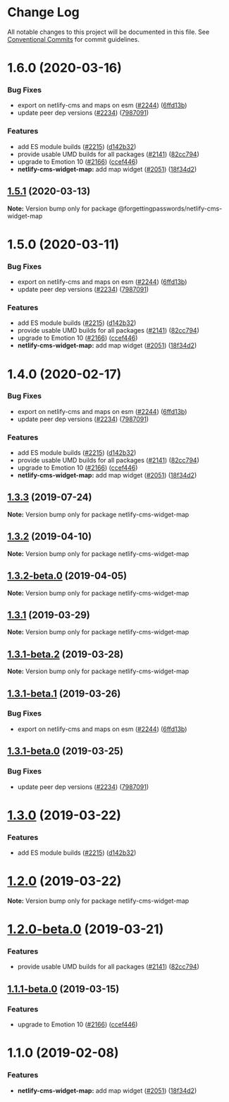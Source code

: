 # Change Log

All notable changes to this project will be documented in this file.
See [Conventional Commits](https://conventionalcommits.org) for commit guidelines.

# 1.6.0 (2020-03-16)


### Bug Fixes

* export on netlify-cms and maps on esm ([#2244](https://github.com/netlify/netlify-cms/tree/master/packages/netlify-cms-widget-map/issues/2244)) ([6ffd13b](https://github.com/netlify/netlify-cms/tree/master/packages/netlify-cms-widget-map/commit/6ffd13b))
* update peer dep versions ([#2234](https://github.com/netlify/netlify-cms/tree/master/packages/netlify-cms-widget-map/issues/2234)) ([7987091](https://github.com/netlify/netlify-cms/tree/master/packages/netlify-cms-widget-map/commit/7987091))


### Features

* add ES module builds ([#2215](https://github.com/netlify/netlify-cms/tree/master/packages/netlify-cms-widget-map/issues/2215)) ([d142b32](https://github.com/netlify/netlify-cms/tree/master/packages/netlify-cms-widget-map/commit/d142b32))
* provide usable UMD builds for all packages ([#2141](https://github.com/netlify/netlify-cms/tree/master/packages/netlify-cms-widget-map/issues/2141)) ([82cc794](https://github.com/netlify/netlify-cms/tree/master/packages/netlify-cms-widget-map/commit/82cc794))
* upgrade to Emotion 10 ([#2166](https://github.com/netlify/netlify-cms/tree/master/packages/netlify-cms-widget-map/issues/2166)) ([ccef446](https://github.com/netlify/netlify-cms/tree/master/packages/netlify-cms-widget-map/commit/ccef446))
* **netlify-cms-widget-map:** add map widget ([#2051](https://github.com/netlify/netlify-cms/tree/master/packages/netlify-cms-widget-map/issues/2051)) ([18f34d2](https://github.com/netlify/netlify-cms/tree/master/packages/netlify-cms-widget-map/commit/18f34d2))





## [1.5.1](https://github.com/netlify/netlify-cms/tree/master/packages/netlify-cms-widget-map/compare/@forgettingpasswords/netlify-cms-widget-map@1.5.0...@forgettingpasswords/netlify-cms-widget-map@1.5.1) (2020-03-13)

**Note:** Version bump only for package @forgettingpasswords/netlify-cms-widget-map





# 1.5.0 (2020-03-11)


### Bug Fixes

* export on netlify-cms and maps on esm ([#2244](https://github.com/netlify/netlify-cms/tree/master/packages/netlify-cms-widget-map/issues/2244)) ([6ffd13b](https://github.com/netlify/netlify-cms/tree/master/packages/netlify-cms-widget-map/commit/6ffd13b))
* update peer dep versions ([#2234](https://github.com/netlify/netlify-cms/tree/master/packages/netlify-cms-widget-map/issues/2234)) ([7987091](https://github.com/netlify/netlify-cms/tree/master/packages/netlify-cms-widget-map/commit/7987091))


### Features

* add ES module builds ([#2215](https://github.com/netlify/netlify-cms/tree/master/packages/netlify-cms-widget-map/issues/2215)) ([d142b32](https://github.com/netlify/netlify-cms/tree/master/packages/netlify-cms-widget-map/commit/d142b32))
* provide usable UMD builds for all packages ([#2141](https://github.com/netlify/netlify-cms/tree/master/packages/netlify-cms-widget-map/issues/2141)) ([82cc794](https://github.com/netlify/netlify-cms/tree/master/packages/netlify-cms-widget-map/commit/82cc794))
* upgrade to Emotion 10 ([#2166](https://github.com/netlify/netlify-cms/tree/master/packages/netlify-cms-widget-map/issues/2166)) ([ccef446](https://github.com/netlify/netlify-cms/tree/master/packages/netlify-cms-widget-map/commit/ccef446))
* **netlify-cms-widget-map:** add map widget ([#2051](https://github.com/netlify/netlify-cms/tree/master/packages/netlify-cms-widget-map/issues/2051)) ([18f34d2](https://github.com/netlify/netlify-cms/tree/master/packages/netlify-cms-widget-map/commit/18f34d2))





# 1.4.0 (2020-02-17)


### Bug Fixes

* export on netlify-cms and maps on esm ([#2244](https://github.com/netlify/netlify-cms/tree/master/packages/netlify-cms-widget-map/issues/2244)) ([6ffd13b](https://github.com/netlify/netlify-cms/tree/master/packages/netlify-cms-widget-map/commit/6ffd13b))
* update peer dep versions ([#2234](https://github.com/netlify/netlify-cms/tree/master/packages/netlify-cms-widget-map/issues/2234)) ([7987091](https://github.com/netlify/netlify-cms/tree/master/packages/netlify-cms-widget-map/commit/7987091))


### Features

* add ES module builds ([#2215](https://github.com/netlify/netlify-cms/tree/master/packages/netlify-cms-widget-map/issues/2215)) ([d142b32](https://github.com/netlify/netlify-cms/tree/master/packages/netlify-cms-widget-map/commit/d142b32))
* provide usable UMD builds for all packages ([#2141](https://github.com/netlify/netlify-cms/tree/master/packages/netlify-cms-widget-map/issues/2141)) ([82cc794](https://github.com/netlify/netlify-cms/tree/master/packages/netlify-cms-widget-map/commit/82cc794))
* upgrade to Emotion 10 ([#2166](https://github.com/netlify/netlify-cms/tree/master/packages/netlify-cms-widget-map/issues/2166)) ([ccef446](https://github.com/netlify/netlify-cms/tree/master/packages/netlify-cms-widget-map/commit/ccef446))
* **netlify-cms-widget-map:** add map widget ([#2051](https://github.com/netlify/netlify-cms/tree/master/packages/netlify-cms-widget-map/issues/2051)) ([18f34d2](https://github.com/netlify/netlify-cms/tree/master/packages/netlify-cms-widget-map/commit/18f34d2))





## [1.3.3](https://github.com/netlify/netlify-cms/tree/master/packages/netlify-cms-widget-map/compare/netlify-cms-widget-map@1.3.2...netlify-cms-widget-map@1.3.3) (2019-07-24)

**Note:** Version bump only for package netlify-cms-widget-map





## [1.3.2](https://github.com/netlify/netlify-cms/tree/master/packages/netlify-cms-widget-map/compare/netlify-cms-widget-map@1.3.2-beta.0...netlify-cms-widget-map@1.3.2) (2019-04-10)

**Note:** Version bump only for package netlify-cms-widget-map





## [1.3.2-beta.0](https://github.com/netlify/netlify-cms/tree/master/packages/netlify-cms-widget-map/compare/netlify-cms-widget-map@1.3.1...netlify-cms-widget-map@1.3.2-beta.0) (2019-04-05)

**Note:** Version bump only for package netlify-cms-widget-map





## [1.3.1](https://github.com/netlify/netlify-cms/tree/master/packages/netlify-cms-widget-map/compare/netlify-cms-widget-map@1.3.1-beta.2...netlify-cms-widget-map@1.3.1) (2019-03-29)

**Note:** Version bump only for package netlify-cms-widget-map





## [1.3.1-beta.2](https://github.com/netlify/netlify-cms/tree/master/packages/netlify-cms-widget-map/compare/netlify-cms-widget-map@1.3.1-beta.1...netlify-cms-widget-map@1.3.1-beta.2) (2019-03-28)

**Note:** Version bump only for package netlify-cms-widget-map





## [1.3.1-beta.1](https://github.com/netlify/netlify-cms/tree/master/packages/netlify-cms-widget-map/compare/netlify-cms-widget-map@1.3.1-beta.0...netlify-cms-widget-map@1.3.1-beta.1) (2019-03-26)


### Bug Fixes

* export on netlify-cms and maps on esm ([#2244](https://github.com/netlify/netlify-cms/tree/master/packages/netlify-cms-widget-map/issues/2244)) ([6ffd13b](https://github.com/netlify/netlify-cms/tree/master/packages/netlify-cms-widget-map/commit/6ffd13b))





## [1.3.1-beta.0](https://github.com/netlify/netlify-cms/tree/master/packages/netlify-cms-widget-map/compare/netlify-cms-widget-map@1.3.0...netlify-cms-widget-map@1.3.1-beta.0) (2019-03-25)


### Bug Fixes

* update peer dep versions ([#2234](https://github.com/netlify/netlify-cms/tree/master/packages/netlify-cms-widget-map/issues/2234)) ([7987091](https://github.com/netlify/netlify-cms/tree/master/packages/netlify-cms-widget-map/commit/7987091))





# [1.3.0](https://github.com/netlify/netlify-cms/tree/master/packages/netlify-cms-widget-map/compare/netlify-cms-widget-map@1.2.0...netlify-cms-widget-map@1.3.0) (2019-03-22)


### Features

* add ES module builds ([#2215](https://github.com/netlify/netlify-cms/tree/master/packages/netlify-cms-widget-map/issues/2215)) ([d142b32](https://github.com/netlify/netlify-cms/tree/master/packages/netlify-cms-widget-map/commit/d142b32))





# [1.2.0](https://github.com/netlify/netlify-cms/tree/master/packages/netlify-cms-widget-map/compare/netlify-cms-widget-map@1.2.0-beta.0...netlify-cms-widget-map@1.2.0) (2019-03-22)

**Note:** Version bump only for package netlify-cms-widget-map





# [1.2.0-beta.0](https://github.com/netlify/netlify-cms/tree/master/packages/netlify-cms-widget-map/compare/netlify-cms-widget-map@1.1.1-beta.0...netlify-cms-widget-map@1.2.0-beta.0) (2019-03-21)


### Features

* provide usable UMD builds for all packages ([#2141](https://github.com/netlify/netlify-cms/tree/master/packages/netlify-cms-widget-map/issues/2141)) ([82cc794](https://github.com/netlify/netlify-cms/tree/master/packages/netlify-cms-widget-map/commit/82cc794))





## [1.1.1-beta.0](https://github.com/netlify/netlify-cms/tree/master/packages/netlify-cms-widget-map/compare/netlify-cms-widget-map@1.1.0...netlify-cms-widget-map@1.1.1-beta.0) (2019-03-15)


### Features

* upgrade to Emotion 10 ([#2166](https://github.com/netlify/netlify-cms/tree/master/packages/netlify-cms-widget-map/issues/2166)) ([ccef446](https://github.com/netlify/netlify-cms/tree/master/packages/netlify-cms-widget-map/commit/ccef446))





# 1.1.0 (2019-02-08)


### Features

* **netlify-cms-widget-map:** add map widget ([#2051](https://github.com/netlify/netlify-cms/tree/master/packages/netlify-cms-widget-map/issues/2051)) ([18f34d2](https://github.com/netlify/netlify-cms/tree/master/packages/netlify-cms-widget-map/commit/18f34d2))
